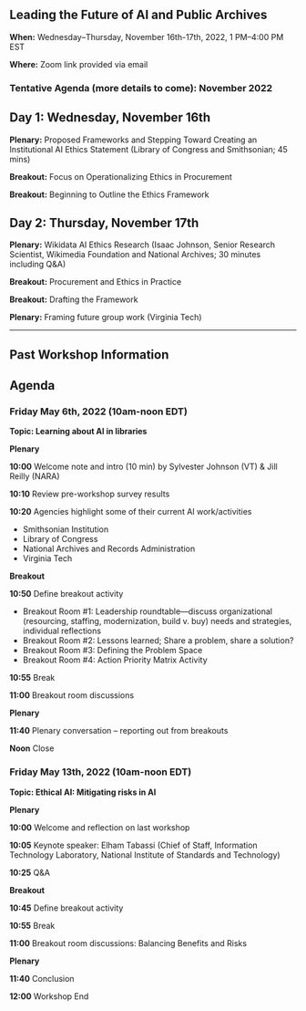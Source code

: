 ## Leading the Future of AI and Public Archives
**When:** Wednesday–Thursday, November 16th-17th, 2022, 1 PM–4:00 PM EST

**Where:** Zoom link provided via email

### Tentative Agenda (more details to come): November 2022

## Day 1: Wednesday, November 16th 

**Plenary:** Proposed Frameworks and Stepping Toward Creating an Institutional AI Ethics Statement (Library of Congress and Smithsonian; 45 mins)

**Breakout:** Focus on Operationalizing Ethics in Procurement

**Breakout:** Beginning to Outline the Ethics Framework


## Day 2: Thursday, November 17th

**Plenary:** Wikidata AI Ethics Research (Isaac Johnson, Senior Research Scientist, Wikimedia Foundation and National Archives; 30 minutes including Q&A)

**Breakout:** Procurement and Ethics in Practice

**Breakout:** Drafting the Framework

**Plenary:** Framing future group work (Virginia Tech)

***

## Past Workshop Information

## Agenda

### Friday May 6th, 2022 (10am-noon EDT)

**Topic: Learning about AI in libraries**

**Plenary**

  **10:00** Welcome note and intro (10 min) by Sylvester Johnson (VT) & Jill Reilly (NARA)

  **10:10** Review pre-workshop survey results

  **10:20** Agencies highlight some of their current AI work/activities 

  - Smithsonian Institution
  - Library of Congress
  - National Archives and Records Administration
  - Virginia Tech

**Breakout**

  **10:50** Define breakout activity

  - Breakout Room #1: Leadership roundtable—discuss organizational (resourcing, staffing, modernization, build v. buy) needs and strategies, individual reflections
  - Breakout Room #2: Lessons learned; Share a problem, share a solution?
  - Breakout Room #3: Defining the Problem Space 
  - Breakout Room #4: Action Priority Matrix Activity

  **10:55** Break

  **11:00** Breakout room discussions

**Plenary**

  **11:40** Plenary conversation – reporting out from breakouts
  
  **Noon** Close


### Friday May 13th, 2022 (10am-noon EDT)

**Topic: Ethical AI: Mitigating risks in AI**

**Plenary**

 **10:00** Welcome and reflection on last workshop

 **10:05** Keynote speaker: Elham Tabassi (Chief of Staff, Information Technology Laboratory, National Institute of Standards and Technology)

 **10:25** Q&A
 
**Breakout**

 **10:45** Define breakout activity

 **10:55** Break

 **11:00** Breakout room discussions: Balancing Benefits and Risks
 
**Plenary**

 **11:40** Conclusion
 
 **12:00** Workshop End
